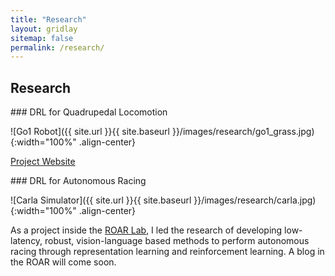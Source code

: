 ```yaml
---
title: "Research"
layout: gridlay
sitemap: false
permalink: /research/
---
```


<style>
img{
  border-radius: 10px;
}
.col-md-3 {
  margin-top:10px;
  margin-bottom:10px;
  padding:0px;
  display:block;
  overflow:hidden;
  text-align:center;
  display: table-cell;
  background: white;
  border-radius: 20px;
  height: auto;
}
iframe {
  margin:0;
  padding:0;
  width: 175px;
  display: inline;
  vertical-align: middle;
}
</style>

## Research

<div class="jumbotron">
### DRL for Quadrupedal Locomotion

![Go1 Robot]({{ site.url }}{{ site.baseurl }}/images/research/go1_grass.jpg){:width="100%" .align-center}

<a class="btn btn-primary" href="https://sites.google.com/berkeley.edu/aprl/" target="_blank">Project Website</a>

</div>

<div class="jumbotron">
### DRL for Autonomous Racing

![Carla Simulator]({{ site.url }}{{ site.baseurl }}/images/research/carla.jpg){:width="100%" .align-center}

As a project inside the [ROAR Lab](https://roar.berkeley.edu), I led the research of developing low-latency, robust, vision-language based methods to perform autonomous racing through representation learning and reinforcement learning. A blog in the ROAR will come soon.


</div>


